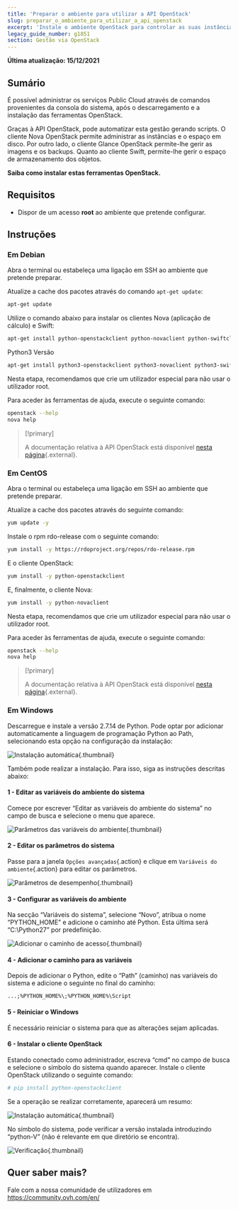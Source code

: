 ```yaml
---
title: 'Preparar o ambiente para utilizar a API OpenStack'
slug: preparar_o_ambiente_para_utilizar_a_api_openstack
excerpt: 'Instale o ambiente OpenStack para controlar as suas instâncias através da API'
legacy_guide_number: g1851
section: Gestão via OpenStack
---
```


**Última atualização: 15/12/2021**

## Sumário

É possível administrar os serviços Public Cloud através de comandos provenientes da consola do sistema, após o descarregamento e a instalação das ferramentas OpenStack.

Graças à API OpenStack, pode automatizar esta gestão gerando scripts. O cliente Nova OpenStack permite administrar as instâncias e o espaço em disco. Por outro lado, o cliente Glance OpenStack permite-lhe gerir as imagens e os backups. Quanto ao cliente Swift, permite-lhe gerir o espaço de armazenamento dos objetos.

**Saiba como instalar estas ferramentas OpenStack.**

## Requisitos

- Dispor de um acesso **root** ao ambiente que pretende configurar.

## Instruções

### Em Debian

Abra o terminal ou estabeleça uma ligação em SSH ao ambiente que pretende preparar.

Atualize a cache dos pacotes através do comando `apt-get update`:

```sh
apt-get update
```

Utilize o comando abaixo para instalar os clientes Nova (aplicação de cálculo) e Swift:

```sh
apt-get install python-openstackclient python-novaclient python-swiftclient -y
```

Python3 Versão

```sh
apt-get install python3-openstackclient python3-novaclient python3-swiftclient -y
```

Nesta etapa, recomendamos que crie um utilizador especial para não usar o utilizador root.

Para aceder às ferramentas de ajuda, execute o seguinte comando:

```sh
openstack --help
nova help
```

> [!primary]
> 
> A documentação relativa à API OpenStack está disponível [nesta página](https://docs.openstack.org/python-openstackclient/latest/){.external}.
> 

### Em CentOS

Abra o terminal ou estabeleça uma ligação em SSH ao ambiente que pretende preparar.

Atualize a cache dos pacotes através do seguinte comando:

```sh
yum update -y
```
Instale o rpm rdo-release com o seguinte comando:

```sh
yum install -y https://rdoproject.org/repos/rdo-release.rpm
```

E o cliente OpenStack:

```sh
yum install -y python-openstackclient
```

E, finalmente, o cliente Nova:

```sh
yum install -y python-novaclient
```

Nesta etapa, recomendamos que crie um utilizador especial para não usar o utilizador root.

Para aceder às ferramentas de ajuda, execute o seguinte comando:

```sh
openstack --help
nova help
```

> [!primary]
> 
> A documentação relativa à API OpenStack está disponível [nesta página](https://docs.openstack.org/python-openstackclient/latest/){.external}.
> 

### Em Windows

Descarregue e instale a versão 2.7.14 de Python. Pode optar por adicionar automaticamente a linguagem de programação Python ao Path, selecionando esta opção na configuração da instalação:

![Instalação automática](images/1_preparation_openstack_environment_windows.png){.thumbnail}

Também pode realizar a instalação. Para isso, siga as instruções descritas abaixo:

#### 1 - Editar as variáveis do ambiente do sistema

Comece por escrever “Editar as variáveis do ambiente do sistema” no campo de busca e selecione o menu que aparece.

![Parâmetros das variáveis do ambiente](images/2_preparation_openstack_environment_windows.png){.thumbnail}

#### 2 - Editar os parâmetros do sistema

Passe para a janela `Opções avançadas`{.action} e clique em `Variáveis do ambiente`{.action} para editar os parâmetros.

![Parâmetros de desempenho](images/3_preparation_openstack_environment_windows.png){.thumbnail}

#### 3 - Configurar as variáveis do ambiente 

Na secção “Variáveis do sistema”, selecione “Novo”, atribua o nome “PYTHON_HOME” e adicione o caminho até Python. Esta última será “C:\\Python27” por predefinição.

![Adicionar o caminho de acesso](images/4_edit_system_variables.png){.thumbnail}

#### 4 - Adicionar o caminho para as variáveis

Depois de adicionar o Python, edite o “Path” (caminho) nas variáveis do sistema e adicione o seguinte no final do caminho:

`...;%PYTHON_HOME%\;%PYTHON_HOME%\Script`

#### 5 - Reiniciar o Windows

É necessário reiniciar o sistema para que as alterações sejam aplicadas.

#### 6 - Instalar o cliente OpenStack

Estando conectado como administrador, escreva “cmd” no campo de busca e selecione o símbolo do sistema quando aparecer. Instale o cliente OpenStack utilizando o seguinte comando:

```sh
# pip install python-openstackclient
```

Se a operação se realizar corretamente, aparecerá um resumo:

![Instalação automática](images/5_preparation_openstack_environment_windows.png){.thumbnail}

No símbolo do sistema, pode verificar a versão instalada introduzindo “python-V” (não é relevante em que diretório se encontra).

![Verificação](images/6_preparation_openstack_environment_windows.png){.thumbnail}

## Quer saber mais?

Fale com a nossa comunidade de utilizadores em <https://community.ovh.com/en/>
